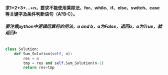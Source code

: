 **求1+2+3+...+n，要求不能使用乘除法、for、while、if、else、switch、case等关键字及条件判断语句（A?B:C）。**

##### 要注意python中逻辑运算符的用法，a  and  b，a为False，返回a，a为True，就返回b

```python

class Solution:
    def Sum_Solution(self, n):
        res = n
        tmp = res and self.Sum_Solution(n-1)
        return res+tmp
```


